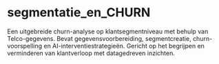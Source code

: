# segmentatie_en_CHURN
Een uitgebreide churn-analyse op klantsegmentniveau met behulp van Telco-gegevens. Bevat gegevensvoorbereiding, segmentcreatie, churn-voorspelling en AI-interventiestrategieën. Gericht op het begrijpen en verminderen van klantverloop met datagedreven inzichten.
